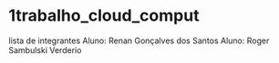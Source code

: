 # 1trabalho_cloud_comput
lista de integrantes
Aluno: Renan Gonçalves dos Santos
Aluno: Roger Sambulski Verderio
